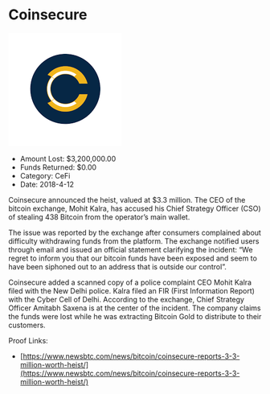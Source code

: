 # Coinsecure
![Coinsecure](/rektimages/Coinsecure.png)
- Amount Lost: $3,200,000.00
- Funds Returned: $0.00
- Category: CeFi
- Date: 2018-4-12

Coinsecure announced the heist, valued at $3.3 million. The CEO of the bitcoin exchange, Mohit Kalra, has accused his Chief Strategy Officer (CSO) of stealing 438 Bitcoin from the operator’s main wallet.  
  
The issue was reported by the exchange after consumers complained about difficulty withdrawing funds from the platform. The exchange notified users through email and issued an official statement clarifying the incident: “We regret to inform you that our bitcoin funds have been exposed and seem to have been siphoned out to an address that is outside our control”.  
  
Coinsecure added a scanned copy of a police complaint CEO Mohit Kalra filed with the New Delhi police. Kalra filed an FIR (First Information Report) with the Cyber Cell of Delhi. According to the exchange, Chief Strategy Officer Amitabh Saxena is at the center of the incident. The company claims the funds were lost while he was extracting Bitcoin Gold to distribute to their customers.


Proof Links:
- [https://www.newsbtc.com/news/bitcoin/coinsecure-reports-3-3-million-worth-heist/](https://www.newsbtc.com/news/bitcoin/coinsecure-reports-3-3-million-worth-heist/)


